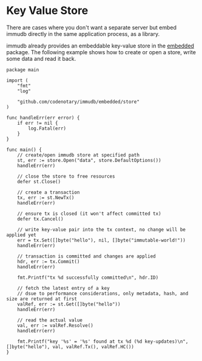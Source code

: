 # Key Value Store

There are cases where you don't want a separate server but embed immudb directly in the same application process, as a library.

immudb already provides an embeddable key-value store in the [embedded](https://github.com/codenotary/immudb/tree/master/embedded) package.
The following example shows how to create or open a store, write some data and read it back.


```
package main

import (
	"fmt"
	"log"

	"github.com/codenotary/immudb/embedded/store"
)

func handleErr(err error) {
	if err != nil {
		log.Fatal(err)
	}
}

func main() {
	// create/open immudb store at specified path
	st, err := store.Open("data", store.DefaultOptions())
	handleErr(err)

	// close the store to free resources
	defer st.Close()

	// create a transaction
	tx, err := st.NewTx()
	handleErr(err)

	// ensure tx is closed (it won't affect committed tx)
	defer tx.Cancel()

	// write key-value pair into the tx context, no change will be applied yet
	err = tx.Set([]byte("hello"), nil, []byte("immutable-world!"))
	handleErr(err)

	// transaction is committed and changes are applied
	hdr, err := tx.Commit()
	handleErr(err)

	fmt.Printf("tx %d successfully committed\n", hdr.ID)

	// fetch the latest entry of a key
	// dsue to performance considerations, only metadata, hash, and size are returned at first
	valRef, err := st.Get([]byte("hello"))
	handleErr(err)

	// read the actual value
	val, err := valRef.Resolve()
	handleErr(err)

	fmt.Printf("key '%s' = '%s' found at tx %d (%d key-updates)\n", []byte("hello"), val, valRef.Tx(), valRef.HC())
}

```

